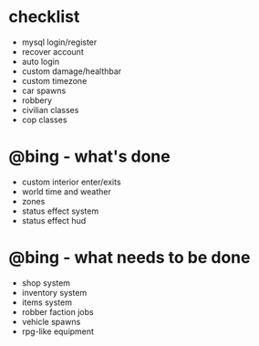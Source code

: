 # checklist
- mysql login/register
- recover account
- auto login
- custom damage/healthbar
- custom timezone
- car spawns
- robbery
- civilian classes
- cop classes

# @bing - what's done
- custom interior enter/exits
- world time and weather
- zones
- status effect system
- status effect hud

# @bing - what needs to be done
- shop system
- inventory system
- items system
- robber faction jobs
- vehicle spawns
- rpg-like equipment
